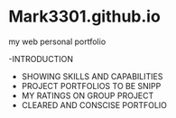 # Mark3301.github.io
my web personal portfolio 


-INTRODUCTION
- SHOWING SKILLS AND CAPABILITIES
- PROJECT PORTFOLIOS TO BE SNIPP 
- MY RATINGS ON GROUP PROJECT
- CLEARED AND CONSCISE PORTFOLIO